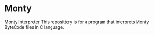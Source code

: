 # Monty

Monty Interpreter
This reposittory is for a program that interprets Monty ByteCode files in C language.
